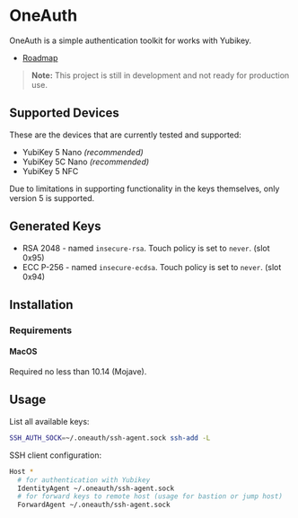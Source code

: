 # OneAuth

OneAuth is a simple authentication toolkit for works with Yubikey.

* [Roadmap](docs/roadmap.md)

> **Note:**
> This project is still in development and not ready for production use.

## Supported Devices

These are the devices that are currently tested and supported:

* YubiKey 5 Nano *(recommended)*
* YubiKey 5C Nano *(recommended)*
* YubiKey 5 NFC

Due to limitations in supporting functionality in the keys themselves, only version 5 is supported.

## Generated Keys

* RSA 2048 - named `insecure-rsa`. Touch policy is set to `never`. (slot 0x95)
* ECC P-256 - named `insecure-ecdsa`. Touch policy is set to `never`. (slot 0x94)

## Installation

### Requirements

#### MacOS

Required no less than 10.14 (Mojave).

## Usage

List all available keys:

```bash
SSH_AUTH_SOCK=~/.oneauth/ssh-agent.sock ssh-add -L
```

SSH client configuration:

```bash
Host *
  # for authentication with Yubikey
  IdentityAgent ~/.oneauth/ssh-agent.sock
  # for forward keys to remote host (usage for bastion or jump host)
  ForwardAgent ~/.oneauth/ssh-agent.sock
```
